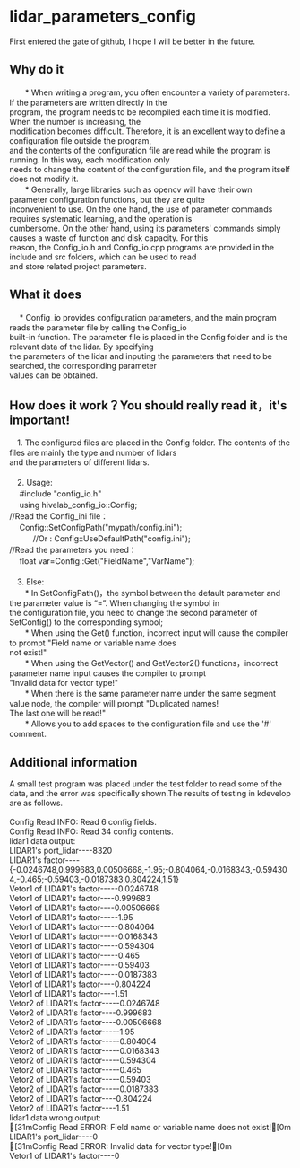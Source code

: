 # lidar_parameters_config
First entered the gate of github, I hope I will be better in the future.
## Why do it
　　* When writing a program, you often encounter a variety of parameters. If the parameters are written directly in the<br>
program, the program needs to be recompiled each time it is modified. When the number is increasing, the<br>
modification becomes difficult. Therefore, it is an excellent way to define a configuration file outside the program,<br>
and the contents of the configuration file are read while the program is running. In this way, each modification only <br>
needs to change the content of the configuration file, and the program itself does not modify it.<br>
　　* Generally, large libraries such as opencv will have their own parameter configuration functions, but they are quite<br> inconvenient to use. On the one hand, the use of parameter commands requires systematic learning, and the operation is<br>
cumbersome. On the other hand, using its parameters' commands simply causes a waste of function and disk capacity. For this<br>
reason, the Config_io.h and Config_io.cpp programs are provided in the include and src folders, which can be used to read<br>
and store related project parameters.<br>
## What it does
　 * Config_io provides configuration parameters, and the main program reads the parameter file by calling the Config_io  
built-in function. The parameter file is placed in the Config folder and is the relevant data of the lidar. By specifying  
the parameters of the lidar and inputing the parameters that need to be searched, the corresponding parameter <br>
values can be obtained.<br>
## How does it work？You should really read it，it's important! 
　1. The configured files are placed in the Config folder. The contents of the files are mainly the type and number of lidars<br>
and the parameters of different lidars.<br>
<br>
　2. Usage:<br>
　   #include "config_io.h" <br>
　   using hivelab_config_io::Config; <br>
//Read the Config_ini file： <br>
　   Config::SetConfigPath("mypath/config.ini"); <br>
　　　//Or : Config::UseDefaultPath("config.ini"); <br>
//Read the parameters you need： <br>
　   float var=Config::Get("FieldName","VarName"); <br>
<br>
　3. Else:<br>
　　* In SetConfigPath()，the symbol between the default parameter and the parameter value is “=”. When changing the symbol in<br>
the configuration file, you need to change the second parameter of SetConfig() to the corresponding symbol;<br>
　　* When using the Get() function, incorrect input will cause the compiler to prompt "Field name or variable name does<br>
not exist!"<br>
　　* When using the GetVector() and GetVector2() functions，incorrect parameter name input causes the compiler to prompt<br>
"Invalid data for vector type!"<br>
　　* When there is the same parameter name under the same segment value node, the compiler will prompt "Duplicated names!<br>
The last one will be read!"<br>
　　* Allows you to add spaces to the configuration file and use the '#' comment.<br>
 
## Additional information
A small test program was placed under the test folder to  read some of the data, and the error was specifically shown.The 
results of testing in kdevelop are as follows.<br>
<br>
Config Read INFO: Read 6 config fields.<br>
Config Read INFO: Read 34 config contents.<br>
lidar1 data output:<br>
LIDAR1's port_lidar----8320<br>
LIDAR1's factor----{-0.0246748,0.999683,0.00506668,-1.95;-0.804064,-0.0168343,-0.594304,-0.465;-0.59403,-0.0187383,0.804224,1.51}<br>
Vetor1 of LIDAR1's factor-----0.0246748<br>
Vetor1 of LIDAR1's factor----0.999683<br>
Vetor1 of LIDAR1's factor----0.00506668<br>
Vetor1 of LIDAR1's factor-----1.95<br>
Vetor1 of LIDAR1's factor-----0.804064<br>
Vetor1 of LIDAR1's factor-----0.0168343<br>
Vetor1 of LIDAR1's factor-----0.594304<br>
Vetor1 of LIDAR1's factor-----0.465<br>
Vetor1 of LIDAR1's factor-----0.59403<br>
Vetor1 of LIDAR1's factor-----0.0187383<br>
Vetor1 of LIDAR1's factor----0.804224<br>
Vetor1 of LIDAR1's factor----1.51<br>
Vetor2 of LIDAR1's factor-----0.0246748<br>
Vetor2 of LIDAR1's factor----0.999683<br>
Vetor2 of LIDAR1's factor----0.00506668<br>
Vetor2 of LIDAR1's factor-----1.95<br>
Vetor2 of LIDAR1's factor-----0.804064<br>
Vetor2 of LIDAR1's factor-----0.0168343<br>
Vetor2 of LIDAR1's factor-----0.594304<br>
Vetor2 of LIDAR1's factor-----0.465<br>
Vetor2 of LIDAR1's factor-----0.59403<br>
Vetor2 of LIDAR1's factor-----0.0187383<br>
Vetor2 of LIDAR1's factor----0.804224<br>
Vetor2 of LIDAR1's factor----1.51<br>
lidar1 data wrong output:<br>
[31mConfig Read ERROR: Field name or variable name does not exist![0m<br>
LIDAR1's port_lidar----0<br>
[31mConfig Read ERROR: Invalid data for vector type![0m<br>
Vetor1 of LIDAR1's factor----0
